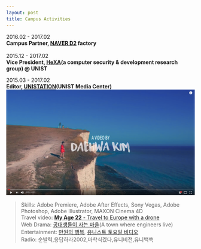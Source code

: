 ```yaml
---
layout: post
title: Campus Activities
---
```


2016.02 - 2017.02<br />
__Campus Partner, [NAVER D2](http://d2.naver.com/home) factory__<br />
<br />
2015.12 - 2017.02<br />
__Vice President, [HeXA](http://hexa-unist.github.io/about/)(a computer security & development research group) @ UNIST__<br />

2015.03 - 2017.02<br />
__Editor, [UNISTATION](https://youtu.be/Oq4fWaF6Gpo)(UNIST Media Center)__<br />
[![My Age 22](./img/my_age_22.png)](https://youtu.be/kkXogIJGnsY)<br />
> Skills: Adobe Premiere, Adobe After Effects, Sony Vegas, Adobe Photoshop, Adobe Illustrator, MAXON Cinema 4D<br />
> Travel video: [__My Age 22__ - Travel to Europe with a drone](https://youtu.be/kkXogIJGnsY)<br />
> Web Drama: [공대생들이 사는 마을](https://youtu.be/7Ta68YHYXf0)(A town where engineers live)<br />
> Entertainment: [만원의 행복](https://youtu.be/8tLIL4kHKLE), [유니스트 토요일 비디오](https://youtu.be/B3LqUNKN71A)<br />
> Radio: 순발력,응답하라2002,마학식겠다,유니비전,유니백쑥<br />

<br />
